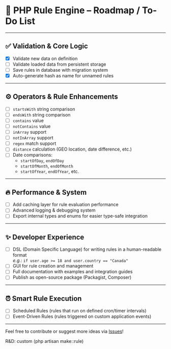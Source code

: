 # 📌 PHP Rule Engine – Roadmap / To-Do List

---

## ✅ Validation & Core Logic

- [x] Validate new data on definition
- [ ] Validate loaded data from persistent storage
- [ ] Save rules in database with migration system
- [x] Auto-generate hash as name for unnamed rules

---

## ⚙️ Operators & Rule Enhancements

- [ ] `startsWith` string comparison
- [ ] `endsWith` string comparison
- [ ] `contains` value
- [ ] `notContains` value
- [ ] `inArray` support
- [ ] `notInArray` support
- [ ] `regex` match support
- [ ] `distance` calculation (GEO location, date difference, etc.)
- [ ] Date comparisons:
    - `startOfDay`, `endOfDay`
    - `startOfMonth`, `endOfMonth`
    - `startOfYear`, `endOfYear`, etc.

---

## 🔥 Performance & System

- [ ] Add caching layer for rule evaluation performance
- [ ] Advanced logging & debugging system
- [ ] Export internal types and enums for easier type-safe integration

---

## ✨ Developer Experience

- [ ] DSL (Domain Specific Language) for writing rules in a human-readable format  
  _e.g._: `if user.age >= 18 and user.country == "Canada"`
- [ ] GUI for rule creation and management
- [ ] Full documentation with examples and integration guides
- [ ] Publish as open-source package (Packagist, Composer)

---

## ⏰ Smart Rule Execution

- [ ] Scheduled Rules (rules that run on defined cron/timer intervals)
- [ ] Event-Driven Rules (rules triggered on custom application events)

---

Feel free to contribute or suggest more ideas via [Issues](../../issues)!

R&D: custom (php artisan make::rule)